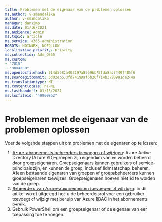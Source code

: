 ```yaml
---
title: Problemen met de eigenaar van de problemen oplossen
ms.author: v-smandalika
author: v-smandalika
manager: dansimp
ms.date: 01/16/2021
ms.audience: Admin
ms.topic: article
ms.service: o365-administration
ROBOTS: NOINDEX, NOFOLLOW
localization_priority: Priority
ms.collection: Adm_O365
ms.custom:
- "7815"
- "9004358"
ms.openlocfilehash: 914d5682a403197a8569bb75fda8a77449f485f6
ms.sourcegitcommit: 6d02eb533fd74199af6b20f714b3720991da2c4a
ms.translationtype: MT
ms.contentlocale: nl-NL
ms.lasthandoff: 01/18/2021
ms.locfileid: "49900862"
---
```

# <a name="troubleshoot-owner-issues"></a>Problemen met de eigenaar van de problemen oplossen

Voer de volgende stappen uit om problemen met de eigenaren op te lossen:

1. [Azure-abonnements beheerders toevoegen of wijzigen](https://docs.microsoft.com/azure/active-directory/fundamentals/active-directory-accessmanagement-managing-group-owners): Azure Active Directory (Azure AD)-groepen zijn eigendom van en worden beheerd door groepseigenaren. Groepseigenaars kunnen gebruikers of service-principals zijn, en kunnen de groep, inclusief lidmaatschap, beheren. Alleen bestaande eigenaren van groepen of groepsbeheerders kunnen groepseigenaren toewijzen. Groepseigenaren hoeven niet lid te worden van de groep.
2. [Beheerders van Azure-abonnementen toevoegen of wijzigen](https://docs.microsoft.com/azure/cost-management-billing/manage/add-change-subscription-administrator): in dit artikel wordt uitgelegd hoe u de beheerdersrol voor een gebruiker toevoegt of wijzigt met behulp van Azure RBAC in het abonnements bereik.
3. Gebruik PowerShell om een groepseigenaar of de eigenaar van een toepassing toe te voegen.
